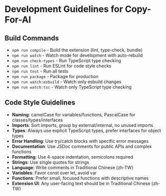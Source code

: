 # Development Guidelines for Copy-For-AI

## Build Commands
- `npm run compile` - Build the extension (lint, type-check, bundle)
- `npm run watch` - Watch mode for development with auto-rebuild
- `npm run check-types` - Run TypeScript type checking
- `npm run lint` - Run ESLint for code style checks
- `npm run test` - Run all tests
- `npm run package` - Package for production
- `npm run watch:esbuild` - Watch only esbuild changes
- `npm run watch:tsc` - Watch only TypeScript type checking

## Code Style Guidelines
- **Naming**: camelCase for variables/functions, PascalCase for classes/types/interfaces
- **Imports**: Sort imports, group by external/internal, no unused imports
- **Types**: Always use explicit TypeScript types, prefer interfaces for object types
- **Error Handling**: Use try/catch blocks with specific error messages
- **Documentation**: Use JSDoc comments for public APIs and complex functions
- **Formatting**: Use 4-space indentation, semicolons required
- **Strings**: Use single quotes for strings
- **Language**: Write comments in Traditional Chinese (zh-TW)
- **Variables**: Favor const over let, avoid var
- **Functions**: Prefer small, focused functions with descriptive names
- **Extension UI**: Any user-facing text should be in Traditional Chinese (zh-TW)